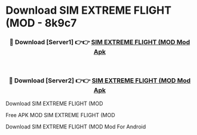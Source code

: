 # Download SIM EXTREME FLIGHT (MOD - 8k9c7



<div align="center">
<h3>🔴 Download [Server1] 👉👉 <a href="https://momento.my/?title=SIM_EXTREME_FLIGHT_(MOD">SIM EXTREME FLIGHT (MOD Mod Apk</a></h3><br>

<h3>🔴 Download [Server2] 👉👉 <a href="https://momento.my/?title=SIM_EXTREME_FLIGHT_(MOD">SIM EXTREME FLIGHT (MOD Mod Apk</a></h3>
</div>



Download SIM EXTREME FLIGHT (MOD 

Free APK MOD SIM EXTREME FLIGHT (MOD 

Download SIM EXTREME FLIGHT (MOD Mod For Android
